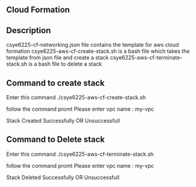 ## Cloud Formation

## Description

csye6225-cf-networking.json file contains the template for aws cloud formation 
csye6225-aws-cf-create-stack.sh is a bash file which takes the template from json file and create a stack 
csye6225-aws-cf-terminate-stack.sh is a bash file to delete a stack 


## Command to create stack 
Enter this command 
./csye6225-aws-cf-create-stack.sh

follow the command promt
Please enter vpc name : my-vpc

Stack Created Successfully 
OR
Unsuccessfull




## Command to Delete stack 
Enter this command 
./csye6225-aws-cf-terminate-stack.sh

follow the command promt
Please enter vpc name : my-vpc

Stack Deleted Successfully 
OR
Unsuccessfull

